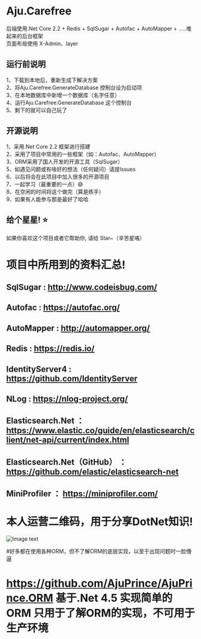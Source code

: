# Aju.Carefree
后端使用.Net Core 2.2 + Redis + SqlSugar + Autofac + AutoMapper + .....堆起来的后台框架<br/>
页面布局使用 X-Admin、layer
## 运行前说明
1、下载到本地后，重新生成下解决方案<br/>
2、将Aju.Carefree.GenerateDatabase 控制台设为启动项<br/>
3、在本地数据库中新增一个数据库（名字任意）<br/>
4、运行Aju.Carefree.GenerateDatabase 这个控制台<br/>
5、剩下的就可以自己玩了

## 开源说明
 1、采用.Net Core 2.2 框架进行搭建 <br/>
 2、采用了项目中常用的一些框架（如：Autofac、AutoMapper）<br/>
 3、ORM采用了国人开发的开源工具（SqlSugar） <br/>
 5、如遇见问题或有啥好的想法（任何疑问）请提Issues <br/>
 6、以后将会在此项目中加入很多的开源项目 <br/>
 7、一起学习（最重要的一点）😄<br/>
 8、在空闲的时间将这个做完（算是练手）<br/>
 9、如果有人能参与那是最好了哈哈

## 给个星星! ⭐️
如果你喜欢这个项目或者它帮助你, 请给 Star~（辛苦星咯）

# 项目中所用到的资料汇总!
##  SqlSugar        : http://www.codeisbug.com/
##  Autofac         : https://autofac.org/
##  AutoMapper      : http://automapper.org/
##  Redis           : https://redis.io/
##  IdentityServer4 : https://github.com/IdentityServer
##  NLog            : https://nlog-project.org/
##  Elasticsearch.Net  ：https://www.elastic.co/guide/en/elasticsearch/client/net-api/current/index.html
##  Elasticsearch.Net（GitHub） ：https://github.com/elastic/elasticsearch-net
##  MiniProfiler   ： https://miniprofiler.com/

# 本人运营二维码，用于分享DotNet知识!
![Image text](https://img2018.cnblogs.com/blog/562098/201905/562098-20190509204404888-1196452045.png)


#好多都在使用各种ORM，但不了解ORM的底层实现，以至于出现问题时一脸懵逼
# https://github.com/AjuPrince/AjuPrince.ORM  基于.Net 4.5 实现简单的ORM 只用于了解ORM的实现，不可用于生产环境
